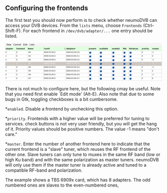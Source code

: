 ## Configuring the frontends ##

The first test you should now perform is to check whether neumoDVB can access your DVB devices.
From the `lists` menu, choose `Frontends` (Ctrl-Shift-F). For each frontend in `/dev/dvb/adapter/...`
one entry should be listed.

![Frontends](images/frontends.png)

There is not much to configure here, but the following cmay be useful. Note that you need
first enable `Edit mode' (Alt-E). Also note that due to some bugs in Gtk, toggling checkboxes is a bit
cumbersome.

*`enabled`. Disable a frontend by unchecking this option.

*`priority`. Frontends with a higher value will be preferred for tuning to services.
check buttons is not very user friendly, but you will get the hang of it. Priority values should be
positive numbers. The value -1 means "don't care."

*`master`. Enter the number of another frontend here to indicate that the current frontend is a "slave"
tuner, which reuses the RF frontend of the other one. Slave tuners can only tune to muxes in the same
RF band (low or high Ku band) and with the same polarization as master tuners. neumoDVB will only use
them if the master tuner is already active and tuned to a compatible RF-band and polarization.

The example shows a TBS 6909x card, which has 8 adapters. The odd numbered ones are slaves to the
even-numbered ones,
